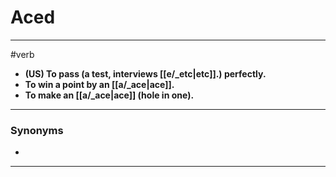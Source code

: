 # Aced
---
#verb
- **(US) To pass (a test, interviews [[e/_etc|etc]].) perfectly.**
- **To win a point by an [[a/_ace|ace]].**
- **To make an [[a/_ace|ace]] (hole in one).**
---
### Synonyms
- 
---
